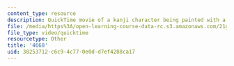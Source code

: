 ```yaml
---
content_type: resource
description: QuickTime movie of a kanji character being painted with a brush.
file: /media/https%3A/open-learning-course-data-rc.s3.amazonaws.com/21g-504-japanese-iv-spring-2009/38253712c6c94c770e0dd7ef4288ca17_4668.mov
file_type: video/quicktime
resourcetype: Other
title: '4668'
uid: 38253712-c6c9-4c77-0e0d-d7ef4288ca17
---
```

